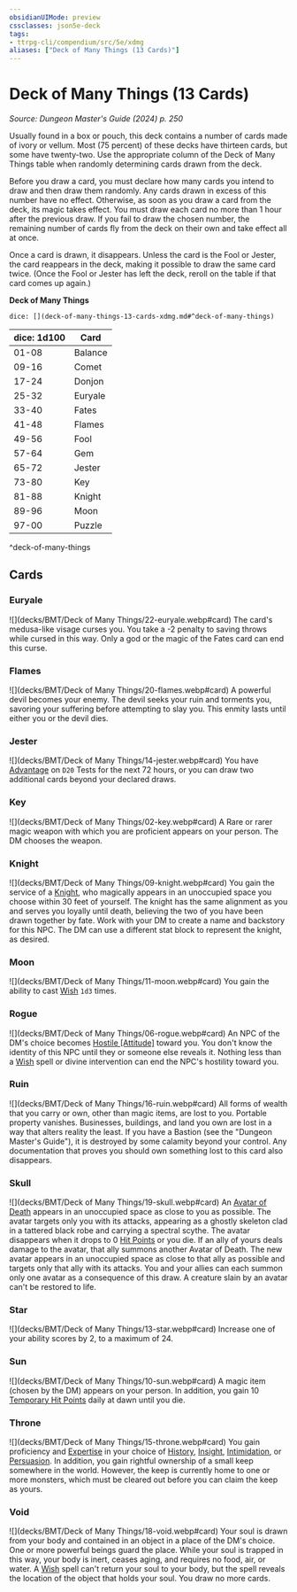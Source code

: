 ```yaml
---
obsidianUIMode: preview
cssclasses: json5e-deck
tags:
- ttrpg-cli/compendium/src/5e/xdmg
aliases: ["Deck of Many Things (13 Cards)"]
---
```

# Deck of Many Things (13 Cards)
*Source: Dungeon Master's Guide (2024) p. 250*  

Usually found in a box or pouch, this deck contains a number of cards made of ivory or vellum. Most (75 percent) of these decks have thirteen cards, but some have twenty-two. Use the appropriate column of the Deck of Many Things table when randomly determining cards drawn from the deck.

Before you draw a card, you must declare how many cards you intend to draw and then draw them randomly. Any cards drawn in excess of this number have no effect. Otherwise, as soon as you draw a card from the deck, its magic takes effect. You must draw each card no more than 1 hour after the previous draw. If you fail to draw the chosen number, the remaining number of cards fly from the deck on their own and take effect all at once.

Once a card is drawn, it disappears. Unless the card is the Fool or Jester, the card reappears in the deck, making it possible to draw the same card twice. (Once the Fool or Jester has left the deck, reroll on the table if that card comes up again.)

**Deck of Many Things**

`dice: [](deck-of-many-things-13-cards-xdmg.md#^deck-of-many-things)`

| dice: 1d100 | Card |
|-------------|------|
| 01-08 | Balance |
| 09-16 | Comet |
| 17-24 | Donjon |
| 25-32 | Euryale |
| 33-40 | Fates |
| 41-48 | Flames |
| 49-56 | Fool |
| 57-64 | Gem |
| 65-72 | Jester |
| 73-80 | Key |
| 81-88 | Knight |
| 89-96 | Moon |
| 97-00 | Puzzle |
^deck-of-many-things

## Cards

### Euryale
![](decks/BMT/Deck of Many Things/22-euryale.webp#card)
The card's medusa-like visage curses you. You take a -2 penalty to saving throws while cursed in this way. Only a god or the magic of the Fates card can end this curse.

### Flames
![](decks/BMT/Deck of Many Things/20-flames.webp#card)
A powerful devil becomes your enemy. The devil seeks your ruin and torments you, savoring your suffering before attempting to slay you. This enmity lasts until either you or the devil dies.

### Jester
![](decks/BMT/Deck of Many Things/14-jester.webp#card)
You have [Advantage](advantage-xphb.md) on `D20` Tests for the next 72 hours, or you can draw two additional cards beyond your declared draws.

### Key
![](decks/BMT/Deck of Many Things/02-key.webp#card)
A Rare or rarer magic weapon with which you are proficient appears on your person. The DM chooses the weapon.

### Knight
![](decks/BMT/Deck of Many Things/09-knight.webp#card)
You gain the service of a [Knight](knight-xmm.md), who magically appears in an unoccupied space you choose within 30 feet of yourself. The knight has the same alignment as you and serves you loyally until death, believing the two of you have been drawn together by fate. Work with your DM to create a name and backstory for this NPC. The DM can use a different stat block to represent the knight, as desired.

### Moon
![](decks/BMT/Deck of Many Things/11-moon.webp#card)
You gain the ability to cast [Wish](wish-xphb.md) `1d3` times.

### Rogue
![](decks/BMT/Deck of Many Things/06-rogue.webp#card)
An NPC of the DM's choice becomes [Hostile [Attitude]](hostile-attitude-xphb.md) toward you. You don't know the identity of this NPC until they or someone else reveals it. Nothing less than a [Wish](wish-xphb.md) spell or divine intervention can end the NPC's hostility toward you.

### Ruin
![](decks/BMT/Deck of Many Things/16-ruin.webp#card)
All forms of wealth that you carry or own, other than magic items, are lost to you. Portable property vanishes. Businesses, buildings, and land you own are lost in a way that alters reality the least. If you have a Bastion (see the "Dungeon Master's Guide"), it is destroyed by some calamity beyond your control. Any documentation that proves you should own something lost to this card also disappears.

### Skull
![](decks/BMT/Deck of Many Things/19-skull.webp#card)
An [Avatar of Death](avatar-of-death-xdmg.md) appears in an unoccupied space as close to you as possible. The avatar targets only you with its attacks, appearing as a ghostly skeleton clad in a tattered black robe and carrying a spectral scythe. The avatar disappears when it drops to 0 [Hit Points](hit-points-xphb.md) or you die. If an ally of yours deals damage to the avatar, that ally summons another Avatar of Death. The new avatar appears in an unoccupied space as close to that ally as possible and targets only that ally with its attacks. You and your allies can each summon only one avatar as a consequence of this draw. A creature slain by an avatar can't be restored to life.

### Star
![](decks/BMT/Deck of Many Things/13-star.webp#card)
Increase one of your ability scores by 2, to a maximum of 24.

### Sun
![](decks/BMT/Deck of Many Things/10-sun.webp#card)
A magic item (chosen by the DM) appears on your person. In addition, you gain 10 [Temporary Hit Points](temporary-hit-points-xphb.md) daily at dawn until you die.

### Throne
![](decks/BMT/Deck of Many Things/15-throne.webp#card)
You gain proficiency and [Expertise](expertise-xphb.md) in your choice of [History](skills.md#History), [Insight](skills.md#Insight), [Intimidation](skills.md#Intimidation), or [Persuasion](skills.md#Persuasion). In addition, you gain rightful ownership of a small keep somewhere in the world. However, the keep is currently home to one or more monsters, which must be cleared out before you can claim the keep as yours.

### Void
![](decks/BMT/Deck of Many Things/18-void.webp#card)
Your soul is drawn from your body and contained in an object in a place of the DM's choice. One or more powerful beings guard the place. While your soul is trapped in this way, your body is inert, ceases aging, and requires no food, air, or water. A [Wish](wish-xphb.md) spell can't return your soul to your body, but the spell reveals the location of the object that holds your soul. You draw no more cards.